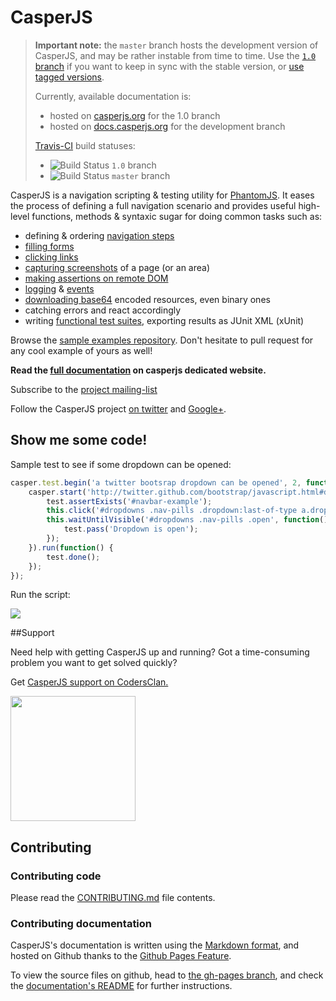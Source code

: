 # CasperJS

>**Important note:** the `master` branch hosts the development version of CasperJS, and may be rather instable from time to time. Use the [`1.0` branch](https://github.com/n1k0/casperjs/tree/1.0) if you want to keep in sync with the stable version, or [use tagged versions](https://github.com/n1k0/casperjs/tags).
>
>Currently, available documentation is:
>
>- hosted on [casperjs.org](http://casperjs.org/) for the 1.0 branch
>- hosted on [docs.casperjs.org](http://docs.casperjs.org/) for the development branch
>
>[Travis-CI](http://travis-ci.org/n1k0/casperjs) build statuses:
>
>- ![Build Status](https://travis-ci.org/n1k0/casperjs.png?branch=1.0) `1.0` branch
>- ![Build Status](https://travis-ci.org/n1k0/casperjs.png?branch=master) `master` branch

CasperJS is a navigation scripting & testing utility for [PhantomJS](http://www.phantomjs.org/).
It eases the process of defining a full navigation scenario and provides useful
high-level functions, methods & syntaxic sugar for doing common tasks such as:

- defining & ordering [navigation steps](http://casperjs.org/quickstart.html)
- [filling forms](http://casperjs.org/api.html#casper.fill)
- [clicking links](http://casperjs.org/api.html#casper.click)
- [capturing screenshots](http://casperjs.org/api.html#casper.captureSelector) of a page (or an area)
- [making assertions on remote DOM](http://casperjs.org/api.html#tester)
- [logging](http://casperjs.org/logging.html) & [events](http://casperjs.org/events-filters.html)
- [downloading base64](http://casperjs.org/api.html#casper.download) encoded resources, even binary ones
- catching errors and react accordingly
- writing [functional test suites](http://casperjs.org/testing.html), exporting results as JUnit XML (xUnit)

Browse the [sample examples repository](https://github.com/n1k0/casperjs/tree/master/samples).
Don't hesitate to pull request for any cool example of yours as well!

**Read the [full documentation](http://casperjs.org/) on casperjs dedicated website.**

Subscribe to the [project mailing-list](https://groups.google.com/forum/#!forum/casperjs)

Follow the CasperJS project [on twitter](https://twitter.com/casperjs_org) and [Google+](https://plus.google.com/b/106641872690063476159/).

## Show me some code!

Sample test to see if some dropdown can be opened:

```javascript
casper.test.begin('a twitter bootsrap dropdown can be opened', 2, function(test) {
    casper.start('http://twitter.github.com/bootstrap/javascript.html#dropdowns', function() {
        test.assertExists('#navbar-example');
        this.click('#dropdowns .nav-pills .dropdown:last-of-type a.dropdown-toggle');
        this.waitUntilVisible('#dropdowns .nav-pills .open', function() {
            test.pass('Dropdown is open');
        });
    }).run(function() {
        test.done();
    });
});
```

Run the script:

![](http://cl.ly/image/271e2i403A0F/Capture%20d%E2%80%99%C3%A9cran%202013-01-20%20%C3%A0%2009.26.15.png)

##Support

Need help with getting CasperJS up and running? Got a time-consuming problem you want to get solved quickly? 

Get <a href="http://codersclan.net/?repo_id=32">CasperJS support on CodersClan.</a>

<a href="http://codersclan.net/?repo_id=32"><img src="http://www.codersclan.net/gs_button/?repo_id=32" width="200"></a>
## Contributing

### Contributing code

Please read the [CONTRIBUTING.md](https://github.com/n1k0/casperjs/blob/master/CONTRIBUTING.md) file contents.

### Contributing documentation

CasperJS's documentation is written using the [Markdown format](http://daringfireball.net/projects/markdown/), and hosted on Github thanks to the [Github Pages Feature](http://pages.github.com/).

To view the source files on github, head to [the gh-pages branch](https://github.com/n1k0/casperjs/tree/gh-pages), and check the [documentation's README](https://github.com/n1k0/casperjs/tree/gh-pages#readme) for further instructions.
